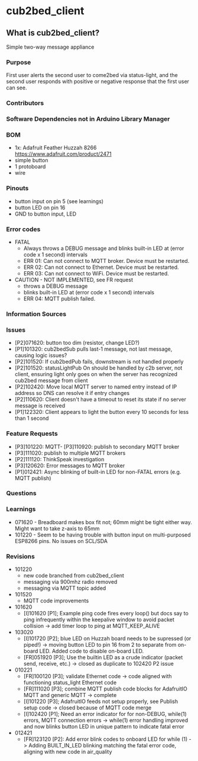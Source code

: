 # cub2bed_client
## What is cub2bed_client? 
Simple two-way message appliance

### Purpose
First user alerts the second user to come2bed via status-light, and the second user responds with positive or negative response that the first user can see.

### Contributors

### Software Dependencies not in Arduino Library Manager

### BOM
- 1x: Adafruit Feather Huzzah 8266 https://www.adafruit.com/product/2471
- simple button
- 1 protoboard
- wire

### Pinouts
- button input on pin 5 (see learnings)
- button LED on pin 16
- GND to button input, LED

### Error codes
- FATAL
	- Always throws a DEBUG message and blinks built-in LED at (error code x 1 second) intervals
	- ERR 01: Can not connect to MQTT broker. Device must be restarted.
	- ERR 02: Can not connect to Ethernet. Device must be restarted.
	- ERR 03: Can not connect to WiFi. Device must be restarted.
- CAUTION - NOT IMPLEMENTED, see FR request
	- throws a DEBUG message
	- blinks built-in LED at (error code x 1 second) intervals
	- ERR 04: MQTT publish failed.

### Information Sources

### Issues
- [P2]071620: button too dim (resistor, change LED?)
- [P1]101320: cub2bedSub pulls last-1 message, not last message, causing logic issues?
- [P2]101520: If cub2bedPub fails, downstream is not handled properly
- [P2]101520: statusLightPub On should be handled by c2b server, not client, ensuring light only goes on when the server has recognized cub2bed message from client
- [P2]102420: Move local MQTT server to named entry instead of IP address so DNS can resolve it if entry changes
- [P2]110620: Client doesn't have a timeout to reset its state if no server message is received
- [P1]122320: Client appears to light the button every 10 seconds for less than 1 second

### Feature Requests
- [P3]101220: MQTT- [P3]110920: publish to secondary MQTT broker
- [P3]111020: publish to multiple MQTT brokers
- [P2]111120: ThinkSpeak investigation
- [P3]120620: Error messages to MQTT broker
- [P1]012421: Async blinking of built-in LED for non-FATAL errors (e.g. MQTT publish)

### Questions

### Learnings
- 071620 - Breadboard makes box fit not; 60mm might be tight either way. Might want to take z-axis to 65mm
- 101220 - Seem to be having trouble with button input on multi-purposed ESP8266 pins. No issues on SCL/SDA
 
### Revisions
- 101220
	- new code branched from cub2bed_client
	- messaging via 900mhz radio removed
	- messaging via MQTT topic added
- 101520
	- MQTT code improvements
- 101620
	- [I]101620 [P1]; Example ping code fires every loop() but docs say to ping infrequently within the keepalive window to avoid packet collision -> add timer loop to ping at MQTT_KEEP_ALIVE
- 103020
	- [I]101720 [P2]; blue LED on Huzzah board needs to be supressed (or piped!) -> moving button LED to pin 16 from 2 to separate from on-board LED. Added code to disable on-board LED.
	- [FR]051920 [P3]; Use the builtin LED as a crude indicator (packet send, receive, etc.) -> closed as duplicate to 102420 P2 issue
- 010221
	- [FR]100120 [P3]; validate Ethernet code -> code aligned with functioning status_light Ethernet code
	- [FR]111020 [P3]; combine MQTT publish code blocks for AdafruitIO MQTT and generic MQTT -> complete
	- [I]101220 [P3]; AdafruitIO feeds not setup properly, see Publish setup code -> closed because of MQTT code merge
	- [I]102420 [P1]; Need an error indicator for for non-DEBUG, while(1) errors, MQTT connection errors -> while(1) error handling improved and now blinks button LED in unique pattern to indicate fatal error
- 012421
	- [FR]123120 [P2]: Add error blink codes to onboard LED for while (1) -> Adding BUILT_IN_LED blinking matching the fatal error code, aligning with new code in air_quality